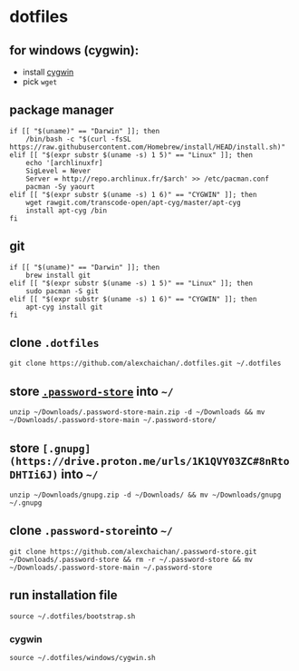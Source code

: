 # dotfiles

## for windows (cygwin):
- install [cygwin](https://cygwin.com/setup-x86_64.exe)
- pick `wget`

## package manager

```
if [[ "$(uname)" == "Darwin" ]]; then
    /bin/bash -c "$(curl -fsSL https://raw.githubusercontent.com/Homebrew/install/HEAD/install.sh)"
elif [[ "$(expr substr $(uname -s) 1 5)" == "Linux" ]]; then
    echo '[archlinuxfr]
    SigLevel = Never
    Server = http://repo.archlinux.fr/$arch' >> /etc/pacman.conf
    pacman -Sy yaourt
elif [[ "$(expr substr $(uname -s) 1 6)" == "CYGWIN" ]]; then
    wget rawgit.com/transcode-open/apt-cyg/master/apt-cyg
    install apt-cyg /bin
fi
```

## git

```
if [[ "$(uname)" == "Darwin" ]]; then
    brew install git
elif [[ "$(expr substr $(uname -s) 1 5)" == "Linux" ]]; then
    sudo pacman -S git
elif [[ "$(expr substr $(uname -s) 1 6)" == "CYGWIN" ]]; then
    apt-cyg install git
fi
```

## clone `.dotfiles`

`git clone https://github.com/alexchaichan/.dotfiles.git ~/.dotfiles`

## store [`.password-store`](https://github.com/alexchaichan/.password-store/archive/refs/heads/main.zip) into `~/`

`unzip ~/Downloads/.password-store-main.zip -d ~/Downloads && mv ~/Downloads/.password-store-main ~/.password-store/`

## store `[.gnupg](https://drive.proton.me/urls/1K1QVY03ZC#8nRtoDHTIi6J)` into `~/`

```
unzip ~/Downloads/gnupg.zip -d ~/Downloads/ && mv ~/Downloads/gnupg ~/.gnupg
```

## clone `.password-store`into `~/`

`git clone https://github.com/alexchaichan/.password-store.git ~/Downloads/.password-store && rm -r ~/.password-store && mv ~/Downloads/.password-store-main ~/.password-store`

## run installation file

`source ~/.dotfiles/bootstrap.sh`

<!-- ## calcurse config -->
<!---->
<!-- ``` -->
<!-- calcurse-caldav --init=two-way -->
<!---->
<!-- ln -sf ~/Dropbox/iphone/todo ~/.calcurse -->
<!-- ``` -->

<!-- ### run light version -->
<!---->
<!-- `source ~/.dotfiles/light.sh` -->

### cygwin

`source ~/.dotfiles/windows/cygwin.sh`

